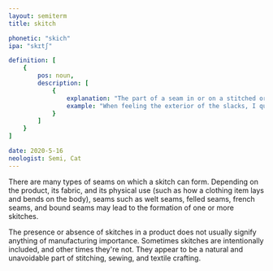```yaml
---
layout: semiterm
title: skitch

phonetic: "skich"
ipa: "skɪtʃ"

definition: [
	{
		pos: noun,
		description: [
			{
				explanation: "The part of a seam in or on a stitched or sewed product (most often an article of clothing such as a pair of pants like jeans or khakis) where the fabric flap on the inside changes directions and creates a slightly raised section.",
				example: "When feeling the exterior of the slacks, I quickly noticed an awkward skitch near the pocket."
			}
		]
	}
]

date: 2020-5-16
neologist: Semi, Cat
---
```


There are many types of seams on which a skitch can form. Depending on the product, its fabric, and its physical use (such as how a clothing item lays and bends on the body), seams such as welt seams, felled seams, french seams, and bound seams may lead to the formation of one or more skitches.

The presence or absence of skitches in a product does not usually signify anything of manufacturing importance. Sometimes skitches are intentionally included, and other times they're not. They appear to be a natural and unavoidable part of stitching, sewing, and textile crafting.